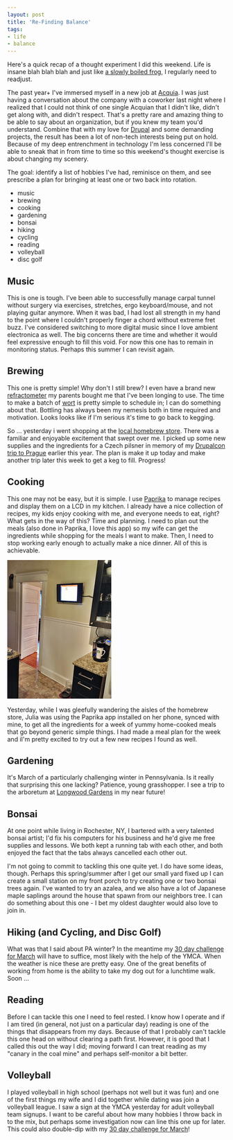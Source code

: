 ```yaml
---
layout: post
title: 'Re-Finding Balance'
tags:
- life
- balance
---
```


Here's a quick recap of a thought experiment I did this weekend. Life is insane blah blah blah and just like [a slowly boiled frog][1], I regularly need to readjust.

<!--more-->

The past year+ I've immersed myself in a new job at [Acquia][2]. I was just having a conversation about the company with a coworker last night where I realized that I could not think of one single Acquian that I didn't like, didn't get along with, and didn't respect. That's a pretty rare and amazing thing to be able to say about an organization, but if you knew my team you'd understand. Combine that with my love for [Drupal][3] and some demanding projects, the result has been a lot of non-tech interests being put on hold. Because of my deep entrenchment in technology I'm less concerned I'll be able to sneak that in from time to time so this weekend's thought exercise is about changing my scenery.

The goal: identify a list of hobbies I've had, reminisce on them, and see prescribe a plan for bringing at least one or two back into rotation.

*   music 
*   brewing
*   cooking
*   gardening
*   bonsai
*   hiking
*   cycling
*   reading
*   volleyball
*   disc golf

## Music

This is one is tough. I've been able to successfully manage carpal tunnel without surgery via exercises, stretches, ergo keyboard/mouse, and not playing guitar anymore. When it was bad, I had lost all strength in my hand to the point where I couldn't properly finger a chord without extreme fret buzz. I've considered switching to more digital music since I love ambient electronica as well. The big concerns there are time and whether it would feel expressive enough to fill this void. For now this one has to remain in monitoring status. Perhaps this summer I can revisit again.

## Brewing

This one is pretty simple! Why don't I still brew? I even have a brand new [refractometer][4] my parents bought me that I've been longing to use. The time to make a batch of [wort][5] is pretty simple to schedule in; I can do something about that. Bottling has always been my nemesis both in time required and motivation. Looks looks like if I'm serious it's time to go back to kegging.

So ... yesterday i went shopping at the [local homebrew store][6]. There was a familiar and enjoyable excitement that swept over me. I picked up some new supplies and the ingredients for a Czech pilsner in memory of my [Drupalcon trip to Prague][7] earlier this year. The plan is make it up today and make another trip later this week to get a keg to fill. Progress!

## Cooking

This one may not be easy, but it is simple. I use [Paprika][8] to manage recipes and display them on a LCD in my kitchen. I already have a nice collection of recipes, my kids enjoy cooking with me, and everyone needs to eat, right? What gets in the way of this? Time and planning. I need to plan out the meals (also done in Paprika, I love this app) so my wife can get the ingredients while shopping for the meals I want to make. Then, I need to stop working early enough to actually make a nice dinner. All of this is achievable.

![Kitchen LCD][9]

Yesterday, while I was gleefully wandering the aisles of the homebrew store, Julia was using the Paprika app installed on her phone, synced with mine, to get all the ingredients for a week of yummy home-cooked meals that go beyond generic simple things. I had made a meal plan for the week and iI'm pretty excited to try out a few new recipes I found as well.

## Gardening

It's March of a particularly challenging winter in Pennsylvania. Is it really that surprising this one lacking? Patience, young grasshopper. I see a trip to the arboretum at [Longwood Gardens][10] in my near future!

## Bonsai

At one point while living in Rochester, NY, I bartered with a very talented bonsai artist; I'd fix his computers for his business and he'd give me free supplies and lessons. We both kept a running tab with each other, and both enjoyed the fact that the tabs always cancelled each other out.

I'm not going to commit to tackling this one quite yet. I do have some ideas, though. Perhaps this spring/summer after I get our small yard fixed up I can create a small station on my front porch to try creating one or two bonsai trees again. I've wanted to try an azalea, and we also have a lot of Japanese maple saplings around the house that spawn from our neighbors tree. I can do something about this one - I bet my oldest daughter would also love to join in.

## Hiking (and Cycling, and Disc Golf)

What was that I said about PA winter? In the meantime my [30 day challenge for March][11] will have to suffice, most likely with the help of the YMCA. When the weather is nice these are pretty easy. One of the great benefits of working from home is the ability to take my dog out for a lunchtime walk. Soon ...

## Reading

Before I can tackle this one I need to feel rested. I know how I operate and if I am tired (in general, not just on a particular day) reading is one of the things that disappears from my days. Because of that I probably can't tackle this one head on without clearing a path first. However, it is good that I called this out the way I did; moving forward I can treat reading as my "canary in the coal mine" and perhaps self-monitor a bit better.

## Volleyball

I played volleyball in high school (perhaps not well but it was fun) and one of the first things my wife and I did together while dating was join a volleyball league. I saw a sign at the YMCA yesterday for adult volleyball team signups. I want to be careful about how many hobbies I throw back in to the mix, but perhaps some investigation now can line this one up for later. This could also double-dip with my [30 day challenge for March][11]!

 [1]: http://en.wikipedia.org/wiki/Boiling_frog
 [2]: http://www.acquia.com
 [3]: http://www.drupal.org
 [4]: http://byo.com/stories/item/1313-refractometers
 [5]: http://en.wikipedia.org/wiki/Wort
 [6]: http://www.keystonehomebrew.com
 [7]: https://prague2013.drupal.org
 [8]: http://paprikaapp.com
 [9]: /public/post-images/2014/11083954613_179d1b5ce7_n.jpg
 [10]: http://longwoodgardens.org
 [11]: /2014/03/01/30-days-in-march